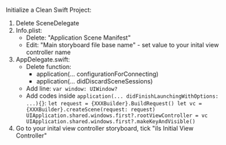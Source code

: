 Initialize a Clean Swift Project:

1. Delete SceneDelegate
2. Info.plist: 
	- Delete: "Application Scene Manifest"
	- Edit: "Main storyboard file base name" - set value to your inital view controller name
3. AppDelegate.swift:
	- Delete function:
		- application(... configurationForConnecting)
		- application(... didDiscardSceneSessions)
	- Add line: `var window: UIWindow?`
	- Add codes inside `application(... didFinishLaunchingWithOptions: ...){}`:
		`let request = {XXXBuilder}.BuildRequest()
        let vc = {XXXBuilder}.createScene(request: request)
        UIApplication.shared.windows.first?.rootViewController = vc
        UIApplication.shared.windows.first?.makeKeyAndVisible()`
4. Go to your inital view controller storyboard, tick "iIs Initial View Controller"